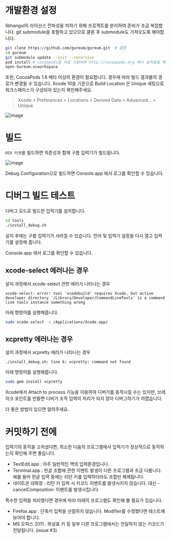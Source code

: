 # 개발환경 설정

libhangul의 라이선스 전파성을 피하기 위해 프로젝트를 분리하여 준비가 조금 복잡합니다.
git submodule을 포함하고 있으므로 클론 후 submodule도 가져오도록 해야합니다.

``` sh
git clone https://github.com/gureum/gureum.git  # 클론
cd gureum
git submodule update --init --recursive
pod install # cocoapods을 처음 사용하면 http://cocoapods.org 에서 설치법을 확인하세요
open Gureum.xcworkspace
```

또한, CocoaPods 1.6 베타 이상의 환경이 필요합니다. 경우에 따라 빌드 결과물의 경로가 변경될 수 있습니다. Xcode 10을 기준으로 Build Location 은 Unique 세팅으로 워크스페이스가 구성되어 있는지 확인해주세요.

> Xcode > Preferences > Locations > Derived Data > Advanced... > Unique

![image](https://user-images.githubusercontent.com/906974/48977266-9057a580-f0da-11e8-86a3-14a0fd4fcb48.png)

# 빌드

`OSX 타겟`을 빌드하면 의존성과 함께 구름 입력기가 빌드됩니다.

![image](https://user-images.githubusercontent.com/906974/48977284-c5fc8e80-f0da-11e8-9ad2-7a40b8e774ea.png)

Debug Configuration으로 빌드하면 Console.app 에서 로그를 확인할 수 있습니다.

# 디버그 빌드 테스트

디버그 모드로 빌드한 입력기를 설치합니다.

``` sh
cd tools
./install_debug.sh
```

설치 후에는 구름 입력기가 사라질 수 있습니다.
언어 및 입력기 설정을 다시 열고 입력기를 설정해 줍니다.

Console.app 에서 로그를 확인할 수 있습니다.

## xcode-select 에러나는 경우

설치 과정에서 xcode-select 관련 에러가 나타나는 경우

```
xcode-select: error: tool 'xcodebuild' requires Xcode, but active developer directory '/Library/Developer/CommandLineTools' is a command line tools instance something wrong
```

아래 명령어를 실행해줍니다.

``` sh
sudo xcode-select -s /Applications/Xcode.app/
```

## xcpretty 에러나는 경우

설치 과정에서 xcpretty 에러가 나타나는 경우

```
./install_debug.sh: line 6: xcpretty: command not found
```

아래 명령어를 실행해줍니다.

``` sh
sudo gem install xcpretty
```


Xcode에서 Attach to process 기능을 이용하여 디버거를 동작시킬 수는 있지만, 브레이크 포인트를 만들면 디버거 조작 입력이 처리가 되지 않아 디버그하기가 어렵습니다.

더 좋은 방법이 있으면 알려주세요.

# 커밋하기 전에

입력기의 동작을 고치셨다면, 최소한 다음의 프로그램에서 입력기가 정상적으로 동작하는지 확인해 주면 좋습니다.

* TextEdit.app : 아주 일반적인 맥의 입력환경입니다.
* Terminal.app : 한글 조합에 관한 이벤트 발생이 다른 프로그램과 조금 다릅니다. 예를 들어 한글 입력 중에는 리턴 키를 입력하더라도 조합만 해제됩니다.
* 네이트온 대화창 : 리턴 키 입력 시 키코드 이벤트를 발생시키지 않습니다. 대신 -cancelComposition: 이벤트를 발생시킵니다.

특수한 입력을 처리했다면 경우에 따라 아래의 프로그램도 확인해 볼 필요가 있습니다.

* Firefox.app : 단축키 입력을 선점하지 않습니다. Modifier를 수정했다면 테스트해 보아야 합니다.
* MS 오피스 2011 : 화살표 키 등 일부 다른 프로그램에서는 전달하지 않는 키코드가 전달됩니다. (issue #3)
